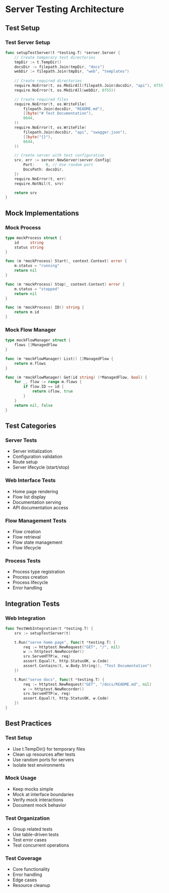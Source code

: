 # Server Testing Architecture

## Test Setup

### Test Server Setup
```go
func setupTestServer(t *testing.T) *server.Server {
    // Create temporary test directories
    tmpDir := t.TempDir()
    docsDir := filepath.Join(tmpDir, "docs")
    webDir := filepath.Join(tmpDir, "web", "templates")
    
    // Create required directories
    require.NoError(t, os.MkdirAll(filepath.Join(docsDir, "api"), 0755))
    require.NoError(t, os.MkdirAll(webDir, 0755))

    // Create required files
    require.NoError(t, os.WriteFile(
        filepath.Join(docsDir, "README.md"),
        []byte("# Test Documentation"),
        0644,
    ))
    require.NoError(t, os.WriteFile(
        filepath.Join(docsDir, "api", "swagger.json"),
        []byte("{}"),
        0644,
    ))

    // Create server with test configuration
    srv, err := server.NewServer(server.Config{
        Port:     0, // Use random port
        DocsPath: docsDir,
    })
    require.NoError(t, err)
    require.NotNil(t, srv)

    return srv
}
```

## Mock Implementations

### Mock Process
```go
type mockProcess struct {
    id     string
    status string
}

func (m *mockProcess) Start(_ context.Context) error {
    m.status = "running"
    return nil
}

func (m *mockProcess) Stop(_ context.Context) error {
    m.status = "stopped"
    return nil
}

func (m *mockProcess) ID() string {
    return m.id
}
```

### Mock Flow Manager
```go
type mockFlowManager struct {
    flows []ManagedFlow
}

func (m *mockFlowManager) List() []ManagedFlow {
    return m.flows
}

func (m *mockFlowManager) Get(id string) (*ManagedFlow, bool) {
    for _, flow := range m.flows {
        if flow.ID == id {
            return &flow, true
        }
    }
    return nil, false
}
```

## Test Categories

### Server Tests
- Server initialization
- Configuration validation
- Route setup
- Server lifecycle (start/stop)

### Web Interface Tests
- Home page rendering
- Flow list display
- Documentation serving
- API documentation access

### Flow Management Tests
- Flow creation
- Flow retrieval
- Flow state management
- Flow lifecycle

### Process Tests
- Process type registration
- Process creation
- Process lifecycle
- Error handling

## Integration Tests

### Web Integration
```go
func TestWebIntegration(t *testing.T) {
    srv := setupTestServer(t)

    t.Run("serve home page", func(t *testing.T) {
        req := httptest.NewRequest("GET", "/", nil)
        w := httptest.NewRecorder()
        srv.ServeHTTP(w, req)
        assert.Equal(t, http.StatusOK, w.Code)
        assert.Contains(t, w.Body.String(), "Test Documentation")
    })

    t.Run("serve docs", func(t *testing.T) {
        req := httptest.NewRequest("GET", "/docs/README.md", nil)
        w := httptest.NewRecorder()
        srv.ServeHTTP(w, req)
        assert.Equal(t, http.StatusOK, w.Code)
    })
}
```

## Best Practices

### Test Setup
- Use t.TempDir() for temporary files
- Clean up resources after tests
- Use random ports for servers
- Isolate test environments

### Mock Usage
- Keep mocks simple
- Mock at interface boundaries
- Verify mock interactions
- Document mock behavior

### Test Organization
- Group related tests
- Use table-driven tests
- Test error cases
- Test concurrent operations

### Test Coverage
- Core functionality
- Error handling
- Edge cases
- Resource cleanup